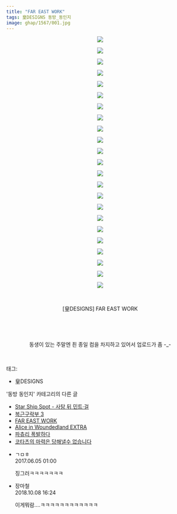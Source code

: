 ```yaml
---
title: "FAR EAST WORK"
tags: 皇DESIGNS 동방_동인지
image: ghap/1567/001.jpg
---
```

<div class="article">
<p style="text-align: center; clear: none; float: none;"><img src="{{ site.nasurl }}/ghap/1567/001.jpg"/></p>
<p style="text-align: center; clear: none; float: none;"><img src="{{ site.nasurl }}/ghap/1567/002.jpg"/></p>
<p style="text-align: center; clear: none; float: none;"><img src="{{ site.nasurl }}/ghap/1567/003.jpg"/></p>
<p style="text-align: center; clear: none; float: none;"><img src="{{ site.nasurl }}/ghap/1567/004.jpg"/></p>
<p style="text-align: center; clear: none; float: none;"><img src="{{ site.nasurl }}/ghap/1567/005.jpg"/></p>
<p style="text-align: center; clear: none; float: none;"><img src="{{ site.nasurl }}/ghap/1567/006.jpg"/></p>
<p style="text-align: center; clear: none; float: none;"><img src="{{ site.nasurl }}/ghap/1567/007.jpg"/></p>
<p style="text-align: center; clear: none; float: none;"><img src="{{ site.nasurl }}/ghap/1567/008.jpg"/></p>
<p style="text-align: center; clear: none; float: none;"><img src="{{ site.nasurl }}/ghap/1567/009.jpg"/></p>
<p style="text-align: center; clear: none; float: none;"><img src="{{ site.nasurl }}/ghap/1567/010.jpg"/></p>
<p style="text-align: center; clear: none; float: none;"><img src="{{ site.nasurl }}/ghap/1567/011.jpg"/></p>
<p style="text-align: center; clear: none; float: none;"><img src="{{ site.nasurl }}/ghap/1567/012.jpg"/></p>
<p style="text-align: center; clear: none; float: none;"><img src="{{ site.nasurl }}/ghap/1567/013.jpg"/></p>
<p style="text-align: center; clear: none; float: none;"><img src="{{ site.nasurl }}/ghap/1567/014.jpg"/></p>
<p style="text-align: center; clear: none; float: none;"><img src="{{ site.nasurl }}/ghap/1567/015.jpg"/></p>
<p style="text-align: center; clear: none; float: none;"><img src="{{ site.nasurl }}/ghap/1567/016.jpg"/></p>
<p style="text-align: center; clear: none; float: none;"><img src="{{ site.nasurl }}/ghap/1567/017.jpg"/></p>
<p style="text-align: center; clear: none; float: none;"><img src="{{ site.nasurl }}/ghap/1567/018.jpg"/></p>
<p style="text-align: center; clear: none; float: none;"><img src="{{ site.nasurl }}/ghap/1567/019.jpg"/></p>
<p style="text-align: center; clear: none; float: none;"><img src="{{ site.nasurl }}/ghap/1567/020.jpg"/></p>
<p style="text-align: center; clear: none; float: none;"><img src="{{ site.nasurl }}/ghap/1567/021.jpg"/></p>
<p style="text-align: center; clear: none; float: none;"><img src="{{ site.nasurl }}/ghap/1567/022.jpg"/></p>
<p style="text-align: center; clear: none; float: none;"><img src="{{ site.nasurl }}/ghap/1567/023.jpg"/></p>
<p style="text-align: center; clear: none; float: none;"><br/></p>
<p style="text-align: center; clear: none; float: none;">[皇DESIGNS] FAR EAST WORK</p>
<p style="text-align: center; clear: none; float: none;"><br/></p>
<p style="text-align: center; clear: none; float: none;"><br/></p>
<p style="text-align: center; clear: none; float: none;">동생이 있는 주말엔 죈 종일 컴을 차지하고 있어서 업로드가 좀 -_-</p>
<p><br/></p>
</div><div class="tagTrail">
<p>태그: </p>
<ul>
<li>皇DESIGNS</li>
</ul>
</div><div class="another">
<p>'동방 동인지' 카테고리의 다른 글</p>
<ul>
<li><a href="/2016-08-14-ghap_1569">Star Ship Spot - 사탕 뒤 민트·걸</a></li>
<li><a href="/2016-08-14-ghap_1568">복근구락부 3</a></li>
<li><a href="/2016-08-14-ghap_1567">FAR EAST WORK</a></li>
<li><a href="/2016-08-14-ghap_1566">Alice in Woundedland EXTRA</a></li>
<li><a href="/2016-08-14-ghap_1565">파츄리 폭발하다</a></li>
<li><a href="/2016-08-14-ghap_1564">코타츠의 마력은 당해낼수 없습니다</a></li>
</ul>
</div><div class="cb_module cb_fluid">
<div class="cb_wrt cb_profile">
<div class="comment">
<ul>
<li class="cb_thumb_off" id="comment15006119">
<div class="cb_comment_area">
<div class="cb_info_area">
<div class="cb_section">
<span class="cb_nick_name">ㄱㅁㅎ</span>
</div>
<div class="cb_section">
<span class="cb_date">2017.06.05 01:00 </span>
</div>
</div>
<div class="cb_dsc_comment">
<p class="cb_dsc">
											징그러ㅋㅋㅋㅋㅋㅋㅋ
										</p>
</div>
</div></li>
<li class="cb_thumb_off" id="comment15348504">
<div class="cb_comment_area">
<div class="cb_info_area">
<div class="cb_section">
<span class="cb_nick_name">장마철</span>
</div>
<div class="cb_section">
<span class="cb_date">2018.10.08 16:24 </span>
</div>
</div>
<div class="cb_dsc_comment">
<p class="cb_dsc">
											이게뭐람....ㅋㅋㅋㅋㅋㅋㅋㅋㅋㅋㅋㅋ
										</p>
</div>
</div></li>
</ul>
</div>
</div><!-- commentList close -->
</div>
<br/>
<p id="refer"></p>
<br/>
